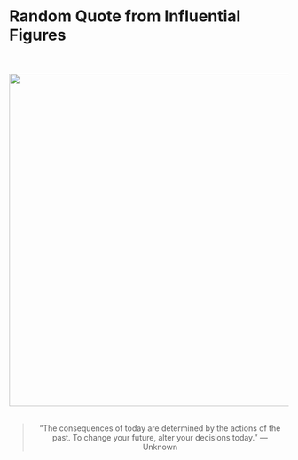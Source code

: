 # Random Quote from Influential Figures

<div align="center">
  <br>
  <br>
  <a href="https://en.wikipedia.org/wiki/Unknown_(2011_film)" title="Unknown (2011 film) - Wikipedia"><img src="https://upload.wikimedia.org/wikipedia/en/8/84/Unknown_Poster.jpg" width="600px"></a>
  <br>
  <br>
  <blockquote>&ldquo;The consequences of today are determined by the actions of the past. To change your future, alter your decisions today.&rdquo; &mdash; <footer>Unknown</footer></blockquote>
</div>
  